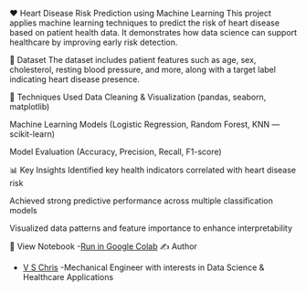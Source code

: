 ❤️ Heart Disease Risk Prediction using Machine Learning
This project applies machine learning techniques to predict the risk of heart disease based on patient health data.
It demonstrates how data science can support healthcare by improving early risk detection.

📁 Dataset
The dataset includes patient features such as age, sex, cholesterol, resting blood pressure, and more, along with a target label indicating heart disease presence.

🧠 Techniques Used
Data Cleaning & Visualization (pandas, seaborn, matplotlib)

Machine Learning Models (Logistic Regression, Random Forest, KNN — scikit-learn)

Model Evaluation (Accuracy, Precision, Recall, F1-score)

📊 Key Insights
Identified key health indicators correlated with heart disease risk

Achieved strong predictive performance across multiple classification models

Visualized data patterns and feature importance to enhance interpretability

🔗 View Notebook
-[Run in Google Colab](https://colab.research.google.com/github/vschris30/Heart-Disease-Risk-Analysis/blob/main/Heart-Disease-Risk-Analysis.ipynb)
✍️ Author
- [V S Chris](https://www.linkedin.com/in/vschris/)
-Mechanical Engineer with interests in Data Science & Healthcare Applications

